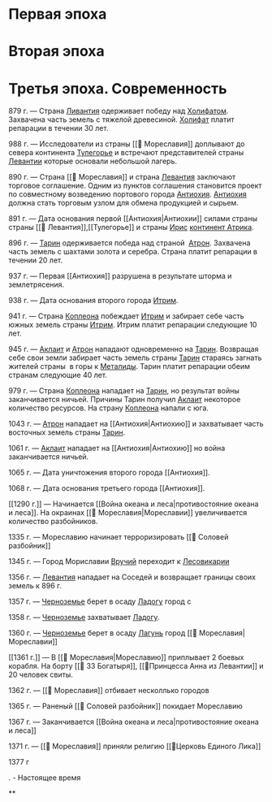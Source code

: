 
# Первая эпоха



# Вторая эпоха


# Третья эпоха. Современность

879 г. — Страна [Ливантия](https://docs.google.com/document/d/1UEyL7EpgG9vABMZdTSbcGZ6QWSixEjswha29U81HZ-o/edit?tab=t.e4akdcbglu39) одерживает победу над [Холифатом](https://docs.google.com/document/d/1klNCD6RK8jx9ksG_C7cRpdKhwk0cmfdrbyAsILdOe2U/edit#heading=h.y09e9tond607). Захвачена часть земель с тяжелой древесиной. [Холифат](https://docs.google.com/document/d/1UEyL7EpgG9vABMZdTSbcGZ6QWSixEjswha29U81HZ-o/edit?tab=t.vryodpg5ywka) платит репарации в течении 30 лет.

988 г. — Исследователи из страны [[📄 Мореславия]] доплывают до севера континента [Тулегорье](https://docs.google.com/document/d/1UEyL7EpgG9vABMZdTSbcGZ6QWSixEjswha29U81HZ-o/edit?tab=t.ogxbctfs0b1z) и встречают представителей страны [Левантии](https://docs.google.com/document/d/1UEyL7EpgG9vABMZdTSbcGZ6QWSixEjswha29U81HZ-o/edit?tab=t.e4akdcbglu39) которые основали небольшой лагерь.

890 г. — Страна [[📄 Мореславия]] и страна [Левантия](https://docs.google.com/document/d/1UEyL7EpgG9vABMZdTSbcGZ6QWSixEjswha29U81HZ-o/edit?tab=t.e4akdcbglu39) заключают торговое соглашение. Одним из пунктов соглашения становится проект по совместному возведению портового города [Антиохия](https://docs.google.com/document/d/1UEyL7EpgG9vABMZdTSbcGZ6QWSixEjswha29U81HZ-o/edit?tab=t.lt0ua746qpct). [Антиохия](https://docs.google.com/document/d/1UEyL7EpgG9vABMZdTSbcGZ6QWSixEjswha29U81HZ-o/edit?tab=t.lt0ua746qpct) должна стать торговым узлом для обмена продукцией и сырьем.

891 г. — Дата основания первой [[Антиохия|Антиохии]]  силами страны страны [[📄 Левантия]],[[Тулегорье]]  и страны [Ирис](https://docs.google.com/document/d/16bwL4XjBaOXxNB9kkej14aI2Q1W5N6MUldaKcjcOb_k/edit?usp=drive_web&ouid=108089650270858141416) [континент Атрика](https://docs.google.com/document/d/1-U9tHPz1kg8jXnwpu93sWIr3EnPOJQE-v_QwXs3muYU/edit).

896 г. — [Тарин](https://docs.google.com/document/d/1sN0IWcuUxrILuETIHTrkU89ZHqz7ecGHGgcdKM835-g/edit) одерживается победа над страной  [Атрон](https://docs.google.com/document/d/16Lfr5YhYmtj4YLtXgxEUoj9TO1qbtccIhdH9zjTblb8/edit#heading=h.esl4bp146p0h). Захвачена часть земель с шахтами золота и серебра. Страна платит репарации в течении 20 лет.

937 г. — Первая [[Антиохия]] разрушена в результате шторма и землетрясения.

938 г. — Дата основания второго города [Итрим](https://docs.google.com/document/d/1dbONYiK12JWv_vYt9Ay6d6GbujVIpA4FoSSauCC1yFY/edit#heading=h.2jothkjc5ji7).

941 г. — Страна [Коплеона](https://docs.google.com/document/d/1RcSiih5k2SAXs4RxnFeMB-gwTdjJ0E8jHZ1zxSvUS9M/edit#heading=h.hcjnmre1nb86) побеждает [Итрим](https://docs.google.com/document/d/1dbONYiK12JWv_vYt9Ay6d6GbujVIpA4FoSSauCC1yFY/edit#heading=h.2jothkjc5ji7) и забирает себе часть южных земель страны [Итрим](https://docs.google.com/document/d/1dbONYiK12JWv_vYt9Ay6d6GbujVIpA4FoSSauCC1yFY/edit#heading=h.2jothkjc5ji7). Итрим платит репарации следующие 10 лет.

945 г. — [Аклаит](https://docs.google.com/document/d/1klNCD6RK8jx9ksG_C7cRpdKhwk0cmfdrbyAsILdOe2U/edit#heading=h.y09e9tond607) и [Атрон](https://docs.google.com/document/d/16Lfr5YhYmtj4YLtXgxEUoj9TO1qbtccIhdH9zjTblb8/edit#heading=h.esl4bp146p0h) нападают одновременно на [Тарин](https://docs.google.com/document/d/1sN0IWcuUxrILuETIHTrkU89ZHqz7ecGHGgcdKM835-g/edit). Возвращая себе свои земли забирает часть земель страны [Тарин](https://docs.google.com/document/d/1sN0IWcuUxrILuETIHTrkU89ZHqz7ecGHGgcdKM835-g/edit) стараясь загнать жителей страны  в горы к [Металиды](https://docs.google.com/document/d/1alKyBfUE-NjEWuSYhPl4OHY4wnjpttufSSGc2as_LjI/edit). Тарин платит репарации обеим странам следующие 40 лет.

979 г. — Страна [Коплеона](https://docs.google.com/document/d/1RcSiih5k2SAXs4RxnFeMB-gwTdjJ0E8jHZ1zxSvUS9M/edit#heading=h.hcjnmre1nb86) нападает на [Тарин](https://docs.google.com/document/d/1sN0IWcuUxrILuETIHTrkU89ZHqz7ecGHGgcdKM835-g/edit), но результат войны заканчивается ничьей. Причины Тарин получил [Аклаит](https://docs.google.com/document/d/1klNCD6RK8jx9ksG_C7cRpdKhwk0cmfdrbyAsILdOe2U/edit#heading=h.y09e9tond607) некоторое количество ресурсов. На страну [Коплеона](https://docs.google.com/document/d/1RcSiih5k2SAXs4RxnFeMB-gwTdjJ0E8jHZ1zxSvUS9M/edit#heading=h.hcjnmre1nb86) напали с юга.

1043 г. — [Атрон](https://docs.google.com/document/d/16Lfr5YhYmtj4YLtXgxEUoj9TO1qbtccIhdH9zjTblb8/edit#heading=h.esl4bp146p0h) нападает на [[Антиохия|Антиохию]] и захватывает часть восточных земель страны [Тарин](https://docs.google.com/document/d/1sN0IWcuUxrILuETIHTrkU89ZHqz7ecGHGgcdKM835-g/edit).

1061 г. — [Аклаит](https://docs.google.com/document/d/1klNCD6RK8jx9ksG_C7cRpdKhwk0cmfdrbyAsILdOe2U/edit#heading=h.y09e9tond607) нападает на [[Антиохия|Антиохию]] но война заканчивается ничьей.

1065 г. — Дата уничтожения второго города [[Антиохия]].

1068 г. — Дата основания третьего города [[Антиохия]].

[[1290 г.]] — Начинается [[Война океана и леса|противостояние океана и леса]]. На окраинах [[📄 Мореславия|Мореславии]] увеличивается количество разбойников.

1335 г. — Мореславию начинает терроризировать [[📄 Соловей разбойник]]

1345 г. — Город Мориславии [Вручий](https://docs.google.com/document/d/1UEyL7EpgG9vABMZdTSbcGZ6QWSixEjswha29U81HZ-o/edit?tab=t.rpxyogk2n37f) переходит к [Лесовикарии](https://docs.google.com/document/d/1UEyL7EpgG9vABMZdTSbcGZ6QWSixEjswha29U81HZ-o/edit?tab=t.aha6vuc735iy)

1356 г. — [Левантия](https://docs.google.com/document/d/1UEyL7EpgG9vABMZdTSbcGZ6QWSixEjswha29U81HZ-o/edit?tab=t.e4akdcbglu39) нападает на Соседей и возвращает границы своих земель к 896 г.

1357 г. — [Черноземье](https://docs.google.com/document/d/1UEyL7EpgG9vABMZdTSbcGZ6QWSixEjswha29U81HZ-o/edit?tab=t.2xhgxse1yc3c) берет в осаду [Ладогу](https://docs.google.com/document/d/1UEyL7EpgG9vABMZdTSbcGZ6QWSixEjswha29U81HZ-o/edit?tab=t.2xhgxse1yc3c) город с

1358 г. — [Черноземье](https://docs.google.com/document/d/1UEyL7EpgG9vABMZdTSbcGZ6QWSixEjswha29U81HZ-o/edit?tab=t.2xhgxse1yc3c) захватывает [Ладогу](https://docs.google.com/document/d/1UEyL7EpgG9vABMZdTSbcGZ6QWSixEjswha29U81HZ-o/edit?tab=t.2xhgxse1yc3c).

1360 г. — [Черноземье](https://docs.google.com/document/d/1UEyL7EpgG9vABMZdTSbcGZ6QWSixEjswha29U81HZ-o/edit?tab=t.2xhgxse1yc3c) берет в осаду [Лагунь](https://docs.google.com/document/d/1UEyL7EpgG9vABMZdTSbcGZ6QWSixEjswha29U81HZ-o/edit?tab=t.7g2wsuxbagk2) город [[📄 Мореславия|Мореславии]]

[[1361 г.]] — В [[📄 Мореславия|Мореславию]] приплывает 2 боевых корабля. На борту [[📄 33 Богатыря]],  [[📄Принцесса Анна из Левантии]] и 20 человек свиты. 

1362 г. — [[📄 Мореславия]] отбивает несколлько городов

1365 г. — Раненый [[📄 Соловей разбойник]] покидает Мореславию

1367 г. — Заканчивается [[Война океана и леса|противостояние океана и леса]]

1371 г. — [[📄 Мореславия]] приняли религию [[📄Церковь Единого Лика]]

1377 г

. - Настоящее время

**